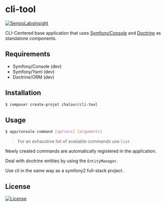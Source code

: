 
# cli-tool
[![SensioLabsInsight](https://insight.sensiolabs.com/projects/eb32f3db-bf17-4339-b258-43e5df5f9096/mini.png)](https://insight.sensiolabs.com/projects/eb32f3db-bf17-4339-b258-43e5df5f9096)

CLI-Centered base application that uses [Symfony/Console](https://github.com/symfony/console) and [Doctrine](http://www.doctrine-project.org/) as standalone components.

## Requirements

- Symfony/Console (dev)
- Symfony/Yaml (dev)
- Doctrine/ORM (dev)

## Installation

```bash
$ composer create-projet chalasr/cli-tool
```

## Usage

```bash
$ app/console command [options] [arguments]
```

> For an exhaustive list of available commands use `list`

Newly created commands are automatically registered in the application.

Deal with doctrine entities by using  the `EntityManager`.

Use cli in the same way as a symfony2 full-stack project .

## License

[![License](http://img.shields.io/:license-gpl3-blue.svg)](http://www.gnu.org/licenses/gpl-3.0.html)
